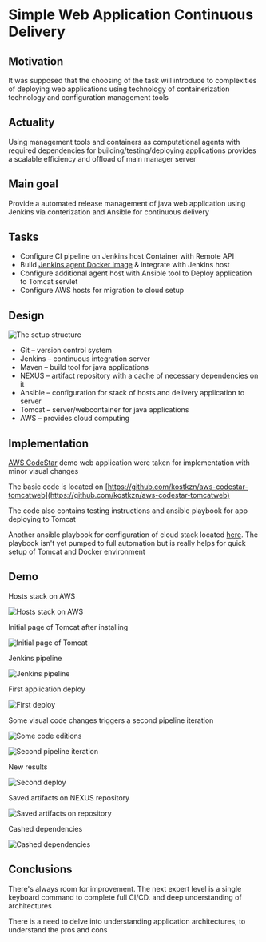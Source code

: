 # Simple Web Application Continuous Delivery

## Motivation

It was supposed that the choosing of the task will introduce to complexities of deploying web applications using technology of containerization technology and configuration management tools

## Actuality

Using management tools and containers as computational agents with required dependencies for building/testing/deploying applications provides a scalable efficiency and offload of main manager server

## Main goal

Provide a automated release management  of java web application using Jenkins via conterization and Ansible for continuous delivery

## Tasks

- Configure CI pipeline on Jenkins host Container with Remote API
- Build [Jenkins agent Docker image](https://hub.docker.com/repository/docker/kostkzn/jenkins-agent-maven-jdk11/general) & integrate with Jenkins host
- Configure additional agent host with Ansible tool to Deploy application to Tomcat servlet
- Configure AWS hosts for migration to cloud setup

## Design

![The setup structure](images/01.jpg)

- Git – version control system
- Jenkins – continuous integration server
- Maven – build tool for java applications
- NEXUS – artifact repository with a cache of necessary dependencies on it
- Ansible – configuration for stack of hosts and delivery application to server
- Tomcat – server/webcontainer for java applications
- AWS – provides cloud computing

## Implementation

[AWS CodeStar](https://aws.amazon.com/codestar/) demo web application were taken for implementation with minor visual changes

The basic code is located on [https://github.com/kostkzn/aws-codestar-tomcatweb](https://github.com/kostkzn/aws-codestar-tomcatweb)

The code also contains testing instructions and ansible playbook for app deploying to Tomcat

Another ansible playbook for configuration of cloud stack located [here](/ansible_inits/). The playbook isn't yet pumped to full automation but is really helps for quick setup of Tomcat and Docker environment

## Demo

Hosts stack on AWS

![Hosts stack on AWS](images/02.jpg)

Initial page of Tomcat after installing

![Initial page of Tomcat](images/03.jpg)

Jenkins pipeline

![Jenkins pipeline](images/04.jpg)

First application deploy

![First deploy](images/05.jpg)

Some visual code changes triggers a second pipeline iteration

![Some code editions](images/06.jpg)

![Second pipeline iteration](images/07.jpg)

New results

![Second deploy](images/08.jpg)

Saved artifacts on NEXUS repository

![Saved artifacts on repository](images/09.jpg)

Cashed dependencies

![Cashed dependencies](images/10.jpg)

## Conclusions

There's always room for improvement. The next expert level is a single keyboard command to complete full CI/CD. and deep understanding of architectures

There is a need to delve into understanding application architectures, to understand the pros and cons
